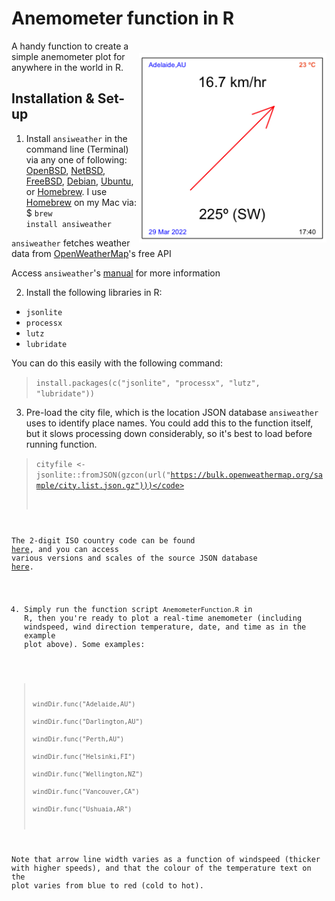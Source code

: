 # Anemometer function in R

<img align="right" src="www/AnemometerEx.png" alt="Thylacoleo" width="300" style="margin-top: 20px">

A handy function to create a simple anemometer plot for anywhere in the world in R. 

## Installation & Set-up
1. Install <code>ansiweather</code> in the command line (Terminal) via any one of following: <a href="https://www.openbsd.org">OpenBSD</a>, <a href="https://www.netbsd.org">NetBSD</a>, <a href="https://www.freebsd.org">FreeBSD</a>, <a href="https://www.debian.org">Debian</a>, <a href="https://ubuntu.com">Ubuntu</a>, or <a href="https://brew.sh">Homebrew</a>. I use <a href="https://brew.sh">Homebrew</a> on my Mac via: $ <code>brew install ansiweather</code>

<code>ansiweather</code> fetches weather data from <a href="https://openweather.org">OpenWeatherMap</a>'s free API

Access <code>ansiweather</code>'s <a href="https://github.com/fcambus/ansiweather">manual</a> for more information

2. Install the following libraries in R:
- <code>jsonlite</code>
- <code>processx</code>
- <code>lutz</code>
- <code>lubridate</code>

You can do this easily with the following command:
> <code>install.packages(c("jsonlite", "processx", "lutz", "lubridate"))</code>

3. Pre-load the city file, which is the location JSON database <code>ansiweather</code> uses to identify place names. You could add this to the function itself, but it slows processing down considerably, so it's best to load before running function.

> <code>cityfile <- jsonlite::fromJSON(gzcon(url("https://bulk.openweathermap.org/sample/city.list.json.gz")))</code>
  
The 2-digit ISO country code can be found <a href="https://www.statdns.com/cctlds/">here</a>, and you can access various versions and scales of the source JSON database <a href="https://www.statdns.com/cctlds/">here</a>.

4. Simply run the function script <code>AnemometerFunction.R</code> in R, then you're ready to plot a real-time anemometer (including windspeed, wind direction temperature, date, and time as in the example plot above). Some examples:

> <code>windDir.func("Adelaide,AU")</code><br>
> <code>windDir.func("Darlington,AU")</code><br>
> <code>windDir.func("Perth,AU")</code><br>
> <code>windDir.func("Helsinki,FI")</code><br>
> <code>windDir.func("Wellington,NZ")</code><br>
> <code>windDir.func("Vancouver,CA")</code><br>
> <code>windDir.func("Ushuaia,AR")</code><br>
  
Note that arrow line width varies as a function of windspeed (thicker with higher speeds), and that the colour of the temperature text on the plot varies from blue to red (cold to hot).

